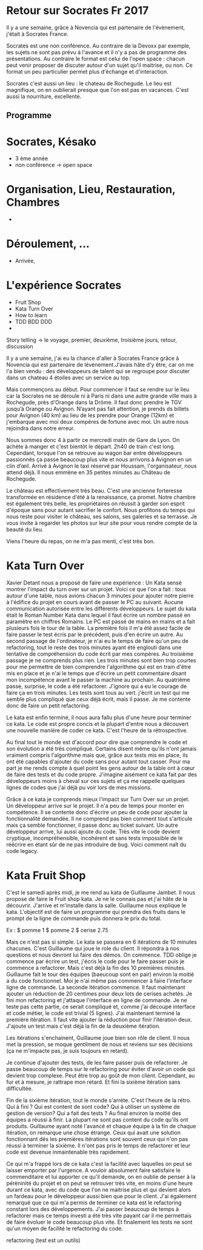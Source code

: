 # Retour sur Socrates Fr 2017

Il y a une semaine, grâce à Novencia qui est partenaire de l'évènement, j'était à Socrates France.

Socrates est une non conférence. Au contraire de la Devoxx par exemple, les sujets ne sont pas prévu à l'avance et il n'y a pas de programme des présentations. Au contraire le format est celui de l'open space : chacun peut venir proposer de discuter autour d'un sujet qu'il maitrise, ou non.
Ce format un peu particulier permet plus d'échange et d'interaction.

Socrates c'est aussi un lieu : le chateau de Rochegude. Le lieu est magnifique, on en oublierait presque que l'on est pas en vacances. C'est aussi la nourriture, excellente.

## Programme

# Socrates, Késako
- 3 ème année
- non conférence -> open space


# Organisation, Lieu, Restauration, Chambres
- 


# Déroulement, ...
- Arrivée, 

# L'expérience Socrates
- Fruit Shop
- Kata Turn Over
- How to learn
- TDD BDD DDD
- 

Story telling -> le voyage, premier, deuxième, troisième jours, retour, discussion

Il y a une semaine, j'ai eu la chance d'aller à Socrates France grâce à Novencia qui est partenaire de lévènement.J'avais hâte d'y être, car on me l'a bien vendu : des développeurs de talent qui se regroupe pour discuter dans un chateau 4 étoiles avec un service au top.

Mais commençons au début. Pour commencer il faut se rendre sur le lieu car la Socrates ne se déroule ni à Paris ni dans une autre grande ville mais à Rochegude, près d'Orange dans la Drôme. Il faut donc prendre le TGV jusqu’à Orange ou Avignon. N’ayant pas fait attention, je prends ds billets pour Avignon (40 km) au lieu de les prendre pour Orange (12km) et j'embarque avec moi deux compères de fortune avec moi. Un autre nous rejoindra dans notre erreur. 

Nous sommes donc 4 à partir ce mercredi matin de Gare de Lyon. On achète à manger et c'est bientôt le départ. 2h40 de train c'est long. Cependant, lorsque l'on se retrouve au wagon bar entre développeurs passionnés ça passe beaucoup plus vite et nous arrivons à Avignon en un clin d’œil.
Arrivé à Avignon le taxi réservé par Houssam, l'organisateur, nous attend déjà. Il nous emmène en 35 petites minutes au Château de Rochegude.

Le château est effectivement très beau. C'est une ancienne forteresse transformée en résidence d'été à la renaissance, ça promet.
Notre chambre est également très belle, les propriétaires on réussit à garder son esprit d'époque sans pour autant sacrifier le confort.
Nous profitons du temps qui nous reste pour visiter le château, ses salons, ses galeries et sa terrasse. Je vous invite à regarder les photos sur leur site pour vous rendre compte de la beauté du lieu.

Viens l'heure du repas, on ne m'a pas menti, c'est très bon.

# Kata Turn Over

Xavier Detant nous a proposé de faire une expérience : Un Kata sensé montrer l'impact du turn over sur un projet. Voici ce que l'on a fait : tous autour d'une table, nous avions chacun 3 minutes pour ajouter notre pierre à l'édifice du projet en cours avant de passer le PC au suivant. Aucune communication autorisée entre les différents développeurs. Le sujet du kata était le Roman Number Kata dans lequel il faut écrire un nombre passé en paramètre en chiffres Romains. 
Le PC est passé de mains en mains et a fait plusieurs fois le tour de la table.
La première fois il m'a été assez facile de faire passer le test écris par le précédent, puis d'en écrire un autre.
Au second passage de l'ordinateur, je n'ai eu le temps de faire qu'un peu de refactoring, tout le reste des trois minutes ayant été englouti dans une tentative de compréhension du code écrit par mes compères.
Au troisième passage je ne comprends plus rien. Les trois minutes sont bien trop courtes pour me permettre de bien comprendre l'algorithme qui est en train d'être mis en place et je n'ai le temps que d'écrire un petit commentaire disant mon incompétence avant le passer la machine au prochain.
Au quatrième passe, surprise, le code a été refactorer. J'ignore qui a eu le courage de faire ça en trois minutes. Les tests sont tous au vert. j'écrit un test qui me semble plus compliqué que ceux déjà écrit, mais il passe. Je me contente donc de faire un petit refactoring.

Le kata est enfin terminé, il nous aura fallu plus d'une heure pour terminer ce kata. Le code est propre concis et la plupart d'entre nous a découvert une nouvelle manière de coder ce kata. C'est l'heure de la rétrospective.

Au final tout le monde est d'accord pour dire que comprendre le code et son évolution a été très compliqué. Certains disent même qu'ils n'ont jamais vraiment compris l'algorithme mais que, grâce aux tests mis en place, ils ont été capables d'ajouter du code sans pour autant tout casser. Pour ma part je me rends compte à quel point les gens autour de la table ont à cœur de faire des tests et du code propre. J'imagine aisément ce kata fait par des développeurs moins à cheval sur ces sujets et ça me rappelle quelques lignes de codes que j'ai déjà pu voir lors de mes missions.

Grâce à ce kata je comprends mieux l'impact sur Turn Over sur un projet. Un développeur arrive sur le projet. Il n'a peu de temps pour monter en compétence. Il se contente donc d'écrire un peu de code pour ajouter la fonctionnalité demandée. Il ne comprend pas bien comment tout s'articule mais ça semble fonctionner, il passe donc au ticket suivant. Un autre développeur arrive, lui aussi ajoute du code. Très vite le code devient cryptique, incompréhensible, incohérent et sans tests impossible de le réécrire en étant sûr de ne pas introduire de bug. Voici comment naît du code legacy.


# Kata Fruit Shop

C'est le samedi après midi, je me rend au kata de Guillaume Jambet. Il nous propose de faire le Fruit shop kata. Je ne le connais pas et j'ai hâte de la découvrir. J'arrive et m'installe dans la salle. Guillaume nous explique le kata. L'objectif est de faire un programme qui prendra des fruits dans le prompt de la ligne de commande puis donnera le prix du total. 

Ex : 
$ pomme
1
$ pomme
2
$ cerise
2.75

Mais ce n'est pas si simple. Le kata se passera en 6 itérations de 10 minutes chacunes. C'est Guillaume qui joue le role du client. Il répondra à nos questions et nous devront lui faire des démos.
On commence.
TDD oblige je commence par écrire un test, j'écris le code pour le faire passer puis je commence à refactorer. Mais c'est déjà la fin des 10 premières minutes. Guillaume fait le tour des équipes (baeucoup sont en pair) environ la moitié a du code fonctionnel. Moi je n'ai même pas commencer à faire l'interface ligne de commande.
La seconde itération commence. Il faut maintenant ajouter un réduction de 20 centimes pour deux lots de cerises achetés.
Je fini mon refactoring et j'attaque l'interface en ligne de commande. Je ne teste pas cette partie, ce serait compliqué et, comme j'ai découpé interface et code métier, le code est trivial (5 lignes).
J'ai maintenant terminé la première itération. 
Il faut vite ajouter la réduction pour finir l'itération deux. J'ajoute un test mais c'est déjà la fin de la deuxième itération.

Les itérations s'enchainent, Guillaume joue bien son rôle de client. Il nous met la pression, se moque gentilment de nous et reviens sur ses décisions (ça ne m'impacte pas, je suis toujours en retard).

Je continue d'ajouter des tests, de les faire passer puis de refactorer. Je passe beaucoup de temps sur le refactoring pour éviter d'avoir un code qui devient trop complexe. Peut être trop au goût de mon client. Cependant, au fur et à mesure, je rattrape mon retard. Et fini la sixième itération sans difficultée.

Fin de la sixième itération, tout le monde s'arrète. C'est l'heure de la rétro. Qui à fini ? Qui est content de sont code? Qui à utiliser un système de gestion de version? Qui a fait des tests ?
Au final environ la moitié des équipes a réussi à finir. La plupart ne sont pas content du code qu'ils ont produits.
Guillaume ayant noté l'avancé et chaque équipe à la fin de chaque itération, on remarque une chose étrange. Ceux qui avait une solution fonctionnant dés les premières itérations sont souvent ceux qui n'on pas réussi à terminer la sixième. Il n'ont pas pris le temps de refactorer et leur code est devenue inmaintenable très rapidement. 

Ce qui m'a frappé lors de ce kata c'est la facilité avec laquelles on peut se laisser emporter par l'urgence. A vouloir absolument faire satisfaire le commenditaire et lui apporter ce qu'il demande, on en oublie de penser à la pérèninité du projet et on peut se retrouver très vite, en moins d'une heure durant ce kata, avec du code que l'on ne maitrise plus et qui devient alors un fardeau pour le développeur aussi bien que pour le client.
J'ai également remarqué que ce qui m'a permis de terminer ce kata est le refactoring constant lors des développements. J'ai passer beaucoup de temps à refactorer mais ce temps investi a été très vite payant car il me permettais de faire évoluer le code beaucoup plus vite. Et finalement les tests ne sont qu'un moyen de facilité le refactoring du code. 


refactoring (test est un outils)

